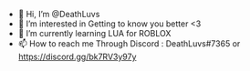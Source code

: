 - 👋 Hi, I’m @DeathLuvs
- 👀 I’m interested in Getting to know you better <3
- 🌱 I’m currently learning LUA for ROBLOX
- 📫 How to reach me Through Discord : DeathLuvs#7365 or https://discord.gg/bk7RV3y97y
